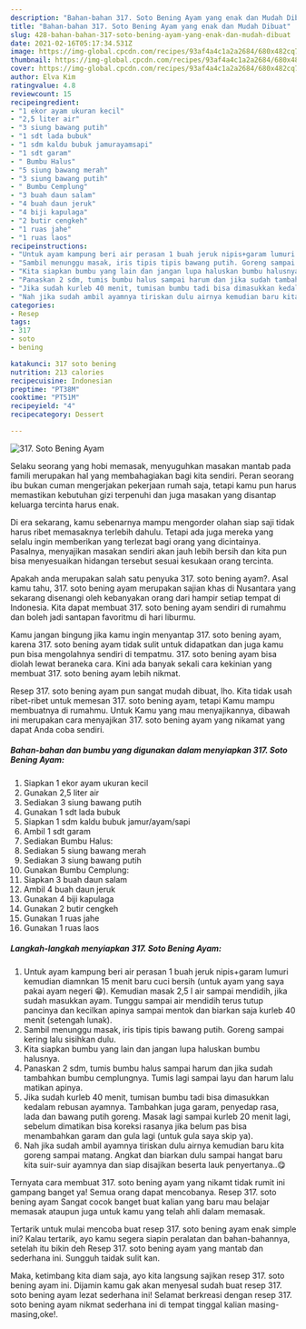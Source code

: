 ```yaml
---
description: "Bahan-bahan 317. Soto Bening Ayam yang enak dan Mudah Dibuat"
title: "Bahan-bahan 317. Soto Bening Ayam yang enak dan Mudah Dibuat"
slug: 428-bahan-bahan-317-soto-bening-ayam-yang-enak-dan-mudah-dibuat
date: 2021-02-16T05:17:34.531Z
image: https://img-global.cpcdn.com/recipes/93af4a4c1a2a2684/680x482cq70/317-soto-bening-ayam-foto-resep-utama.jpg
thumbnail: https://img-global.cpcdn.com/recipes/93af4a4c1a2a2684/680x482cq70/317-soto-bening-ayam-foto-resep-utama.jpg
cover: https://img-global.cpcdn.com/recipes/93af4a4c1a2a2684/680x482cq70/317-soto-bening-ayam-foto-resep-utama.jpg
author: Elva Kim
ratingvalue: 4.8
reviewcount: 15
recipeingredient:
- "1 ekor ayam ukuran kecil"
- "2,5 liter air"
- "3 siung bawang putih"
- "1 sdt lada bubuk"
- "1 sdm kaldu bubuk jamurayamsapi"
- "1 sdt garam"
- " Bumbu Halus"
- "5 siung bawang merah"
- "3 siung bawang putih"
- " Bumbu Cemplung"
- "3 buah daun salam"
- "4 buah daun jeruk"
- "4 biji kapulaga"
- "2 butir cengkeh"
- "1 ruas jahe"
- "1 ruas laos"
recipeinstructions:
- "Untuk ayam kampung beri air perasan 1 buah jeruk nipis+garam lumuri kemudian diamnkan 15 menit baru cuci bersih (untuk ayam yang saya pakai ayam negeri 😁). Kemudian masak 2,5 l air sampai mendidih, jika sudah masukkan ayam. Tunggu sampai air mendidih terus tutup pancinya dan kecilkan apinya sampai mentok dan biarkan saja kurleb 40 menit (setengah lunak)."
- "Sambil menunggu masak, iris tipis tipis bawang putih. Goreng sampai kering lalu sisihkan dulu."
- "Kita siapkan bumbu yang lain dan jangan lupa haluskan bumbu halusnya."
- "Panaskan 2 sdm, tumis bumbu halus sampai harum dan jika sudah tambahkan bumbu cemplungnya. Tumis lagi sampai layu dan harum lalu matikan apinya."
- "Jika sudah kurleb 40 menit, tumisan bumbu tadi bisa dimasukkan kedalam rebusan ayamnya. Tambahkan juga garam, penyedap rasa, lada dan bawang putih goreng. Masak lagi sampai kurleb 20 menit lagi, sebelum dimatikan bisa koreksi rasanya jika belum pas bisa menambahkan garam dan gula lagi (untuk gula saya skip ya)."
- "Nah jika sudah ambil ayamnya tiriskan dulu airnya kemudian baru kita goreng sampai matang. Angkat dan biarkan dulu sampai hangat baru kita suir-suir ayamnya dan siap disajikan beserta lauk penyertanya..😋"
categories:
- Resep
tags:
- 317
- soto
- bening

katakunci: 317 soto bening 
nutrition: 213 calories
recipecuisine: Indonesian
preptime: "PT38M"
cooktime: "PT51M"
recipeyield: "4"
recipecategory: Dessert

---
```



![317. Soto Bening Ayam](https://img-global.cpcdn.com/recipes/93af4a4c1a2a2684/680x482cq70/317-soto-bening-ayam-foto-resep-utama.jpg)

Selaku seorang yang hobi memasak, menyuguhkan masakan mantab pada famili merupakan hal yang membahagiakan bagi kita sendiri. Peran seorang ibu bukan cuman mengerjakan pekerjaan rumah saja, tetapi kamu pun harus memastikan kebutuhan gizi terpenuhi dan juga masakan yang disantap keluarga tercinta harus enak.

Di era  sekarang, kamu sebenarnya mampu mengorder olahan siap saji tidak harus ribet memasaknya terlebih dahulu. Tetapi ada juga mereka yang selalu ingin memberikan yang terlezat bagi orang yang dicintainya. Pasalnya, menyajikan masakan sendiri akan jauh lebih bersih dan kita pun bisa menyesuaikan hidangan tersebut sesuai kesukaan orang tercinta. 



Apakah anda merupakan salah satu penyuka 317. soto bening ayam?. Asal kamu tahu, 317. soto bening ayam merupakan sajian khas di Nusantara yang sekarang disenangi oleh kebanyakan orang dari hampir setiap tempat di Indonesia. Kita dapat membuat 317. soto bening ayam sendiri di rumahmu dan boleh jadi santapan favoritmu di hari liburmu.

Kamu jangan bingung jika kamu ingin menyantap 317. soto bening ayam, karena 317. soto bening ayam tidak sulit untuk didapatkan dan juga kamu pun bisa mengolahnya sendiri di tempatmu. 317. soto bening ayam bisa diolah lewat beraneka cara. Kini ada banyak sekali cara kekinian yang membuat 317. soto bening ayam lebih nikmat.

Resep 317. soto bening ayam pun sangat mudah dibuat, lho. Kita tidak usah ribet-ribet untuk memesan 317. soto bening ayam, tetapi Kamu mampu membuatnya di rumahmu. Untuk Kamu yang mau menyajikannya, dibawah ini merupakan cara menyajikan 317. soto bening ayam yang nikamat yang dapat Anda coba sendiri.

<!--inarticleads1-->

##### Bahan-bahan dan bumbu yang digunakan dalam menyiapkan 317. Soto Bening Ayam:

1. Siapkan 1 ekor ayam ukuran kecil
1. Gunakan 2,5 liter air
1. Sediakan 3 siung bawang putih
1. Gunakan 1 sdt lada bubuk
1. Siapkan 1 sdm kaldu bubuk jamur/ayam/sapi
1. Ambil 1 sdt garam
1. Sediakan  Bumbu Halus:
1. Sediakan 5 siung bawang merah
1. Sediakan 3 siung bawang putih
1. Gunakan  Bumbu Cemplung:
1. Siapkan 3 buah daun salam
1. Ambil 4 buah daun jeruk
1. Gunakan 4 biji kapulaga
1. Gunakan 2 butir cengkeh
1. Gunakan 1 ruas jahe
1. Gunakan 1 ruas laos




<!--inarticleads2-->

##### Langkah-langkah menyiapkan 317. Soto Bening Ayam:

1. Untuk ayam kampung beri air perasan 1 buah jeruk nipis+garam lumuri kemudian diamnkan 15 menit baru cuci bersih (untuk ayam yang saya pakai ayam negeri 😁). Kemudian masak 2,5 l air sampai mendidih, jika sudah masukkan ayam. Tunggu sampai air mendidih terus tutup pancinya dan kecilkan apinya sampai mentok dan biarkan saja kurleb 40 menit (setengah lunak).
1. Sambil menunggu masak, iris tipis tipis bawang putih. Goreng sampai kering lalu sisihkan dulu.
1. Kita siapkan bumbu yang lain dan jangan lupa haluskan bumbu halusnya.
1. Panaskan 2 sdm, tumis bumbu halus sampai harum dan jika sudah tambahkan bumbu cemplungnya. Tumis lagi sampai layu dan harum lalu matikan apinya.
1. Jika sudah kurleb 40 menit, tumisan bumbu tadi bisa dimasukkan kedalam rebusan ayamnya. Tambahkan juga garam, penyedap rasa, lada dan bawang putih goreng. Masak lagi sampai kurleb 20 menit lagi, sebelum dimatikan bisa koreksi rasanya jika belum pas bisa menambahkan garam dan gula lagi (untuk gula saya skip ya).
1. Nah jika sudah ambil ayamnya tiriskan dulu airnya kemudian baru kita goreng sampai matang. Angkat dan biarkan dulu sampai hangat baru kita suir-suir ayamnya dan siap disajikan beserta lauk penyertanya..😋




Ternyata cara membuat 317. soto bening ayam yang nikamt tidak rumit ini gampang banget ya! Semua orang dapat mencobanya. Resep 317. soto bening ayam Sangat cocok banget buat kalian yang baru mau belajar memasak ataupun juga untuk kamu yang telah ahli dalam memasak.

Tertarik untuk mulai mencoba buat resep 317. soto bening ayam enak simple ini? Kalau tertarik, ayo kamu segera siapin peralatan dan bahan-bahannya, setelah itu bikin deh Resep 317. soto bening ayam yang mantab dan sederhana ini. Sungguh taidak sulit kan. 

Maka, ketimbang kita diam saja, ayo kita langsung sajikan resep 317. soto bening ayam ini. Dijamin kamu gak akan menyesal sudah buat resep 317. soto bening ayam lezat sederhana ini! Selamat berkreasi dengan resep 317. soto bening ayam nikmat sederhana ini di tempat tinggal kalian masing-masing,oke!.


